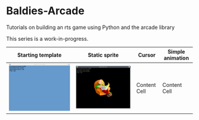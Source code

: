# Baldies-Arcade
Tutorials on building an rts game using Python and the arcade library

This series is a work-in-progress.

| Starting template  | Static sprite | Cursor | Simple animation |
| ------------- | ------------- | ------------- | ------------- |
| ![Starting template](/tutorials/00_baldies_arcade_template.gif)  | ![Static sprite](/tutorials/01_static_sprite.png) | Content Cell  | Content Cell  |
